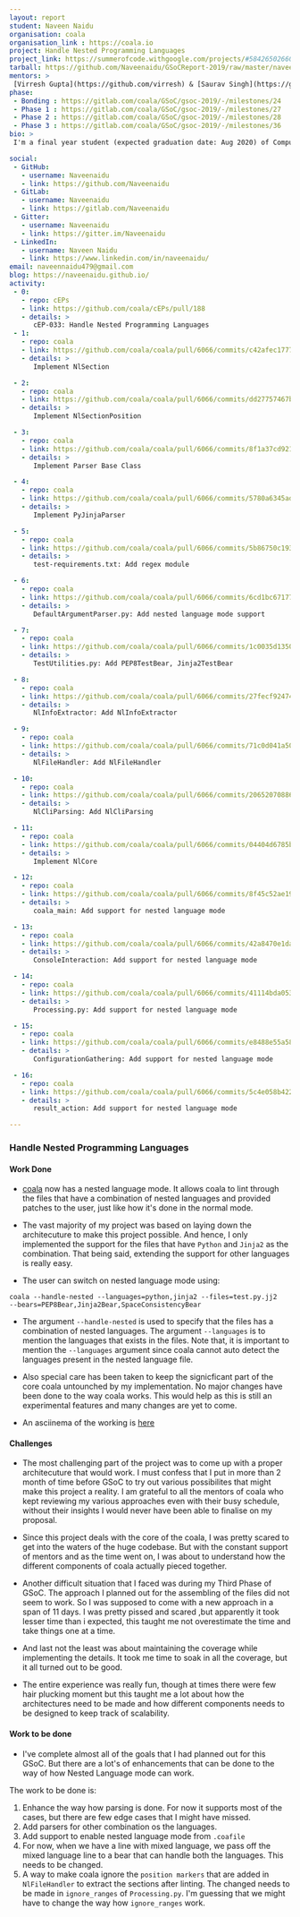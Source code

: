 ```yaml
---
layout: report
student: Naveen Naidu 
organisation: coala
organisation_link : https://coala.io
project: Handle Nested Programming Languages
project_link: https://summerofcode.withgoogle.com/projects/#5842650266075136
tarball: https://github.com/Naveenaidu/GSoCReport-2019/raw/master/naveen_naidu.tar.gz
mentors: >
 [Virresh Gupta](https://github.com/virresh) & [Saurav Singh](https://github.com/damngamerz) & [Marcos Gomez](https://github.com/margobra8)
phase:
 - Bonding : https://gitlab.com/coala/GSoC/gsoc-2019/-/milestones/24
 - Phase 1 : https://gitlab.com/coala/GSoC/gsoc-2019/-/milestones/27
 - Phase 2 : https://gitlab.com/coala/GSoC/gsoc-2019/-/milestones/28
 - Phase 3 : https://gitlab.com/coala/GSoC/gsoc-2019/-/milestones/36
bio: >
 I'm a final year student (expected graduation date: Aug 2020) of Computer Science at PES University - ECC Campus, India. I participated in GSoC and worked with [coala](http://coala.io) to implement the support to handle nested programming languages. I laid out and implemented the entire architecture for coala to handle most of combinations of nested languages.

social:
 - GitHub:
   - username: Naveenaidu
   - link: https://github.com/Naveenaidu
 - GitLab:
   - username: Naveenaidu
   - link: https://gitlab.com/Naveenaidu
 - Gitter:
   - username: Naveenaidu
   - link: https://gitter.im/Naveenaidu
 - LinkedIn:
   - username: Naveen Naidu 
   - link: https://www.linkedin.com/in/naveenaidu/
email: naveennaidu479@gmail.com
blog: https://naveenaidu.github.io/
activity:
 - 0:
   - repo: cEPs
   - link: https://github.com/coala/cEPs/pull/188
   - details: > 
      cEP-033: Handle Nested Programming Languages
 - 1:
   - repo: coala
   - link: https://github.com/coala/coala/pull/6066/commits/c42afec17773349d38b319a0c8a331f1cadaa013
   - details: >
      Implement NlSection 

 - 2:
   - repo: coala
   - link: https://github.com/coala/coala/pull/6066/commits/dd27757467bb3ef41b03dd076eecf60d792929a5
   - details: >
      Implement NlSectionPosition

 - 3:
   - repo: coala
   - link: https://github.com/coala/coala/pull/6066/commits/8f1a37cd921c6e5370fddd669221c5f740723ff7
   - details: >
      Implement Parser Base Class

 - 4:
   - repo: coala
   - link: https://github.com/coala/coala/pull/6066/commits/5780a6345ad6e85ed5ad37ec3e11ff939b2ad4f3
   - details: >
      Implement PyJinjaParser

 - 5:
   - repo: coala
   - link: https://github.com/coala/coala/pull/6066/commits/5b86750c193efd7c995a5bf3615cc9657c8e17a9
   - details: >
      test-requirements.txt: Add regex module

 - 6:
   - repo: coala
   - link: https://github.com/coala/coala/pull/6066/commits/6cd1bc67177f56cad57c6d7e98fcee83bb797608
   - details: >
      DefaultArgumentParser.py: Add nested language mode support

 - 7:
   - repo: coala
   - link: https://github.com/coala/coala/pull/6066/commits/1c0035d1350af72c139d0cb95023e20ad405ee07
   - details: >
      TestUtilities.py: Add PEP8TestBear, Jinja2TestBear

 - 8:
   - repo: coala
   - link: https://github.com/coala/coala/pull/6066/commits/27fecf92474b1f5334469c29205fe501aeee04ba
   - details: >
      NlInfoExtractor: Add NlInfoExtractor

 - 9:
   - repo: coala
   - link: https://github.com/coala/coala/pull/6066/commits/71c0d041a50e704907e34e212fac5f5e0ae4e91d
   - details: >
      NlFileHandler: Add NlFileHandler

 - 10:
   - repo: coala
   - link: https://github.com/coala/coala/pull/6066/commits/20652070886c393f8c4962c2917469c83b46415a
   - details: >
      NlCliParsing: Add NlCliParsing

 - 11:
   - repo: coala
   - link: https://github.com/coala/coala/pull/6066/commits/04404d6785b2a56881ee5a6b56e69a3d9fae6082
   - details: >
      Implement NlCore

 - 12:
   - repo: coala
   - link: https://github.com/coala/coala/pull/6066/commits/8f45c52ae199ad7dbd08b37c67a809243b2d06d8
   - details: >
      coala_main: Add support for nested language mode

 - 13:
   - repo: coala
   - link: https://github.com/coala/coala/pull/6066/commits/42a8470e1da5861b859e98e8cd2209a709e41c77
   - details: >
      ConsoleInteraction: Add support for nested language mode

 - 14:
   - repo: coala
   - link: https://github.com/coala/coala/pull/6066/commits/41114bda053d34590592230eeeccd9953f43847e
   - details: >
      Processing.py: Add support for nested language mode

 - 15:
   - repo: coala
   - link: https://github.com/coala/coala/pull/6066/commits/e8488e55a581d21bc4b14c800f865f44719044ba
   - details: >
      ConfigurationGathering: Add support for nested language mode

 - 16:
   - repo: coala
   - link: https://github.com/coala/coala/pull/6066/commits/5c4e058b4221ee8256881fc0d3f95f5d72ec7f1c
   - details: >
      result_action: Add support for nested language mode

---
```


### Handle Nested Programming Languages


#### Work Done

* [coala](https://github.com/coala/coala/) now has a nested language mode. It allows coala
to lint through the files that have a combination of nested languages and provided 
patches to the user, just like how it's done in the normal mode.

* The vast majority of my project was based on laying down the architecuture to make this
project possible. And hence, I only implemented the support for the files that have 
`Python` and `Jinja2` as the combination. That being said, extending the support for 
other languages is really easy.

* The user can switch on nested language mode using:
```
coala --handle-nested --languages=python,jinja2 --files=test.py.jj2 
--bears=PEP8Bear,Jinja2Bear,SpaceConsistencyBear
```

* The argument `--handle-nested` is used to specify that the files has a combination of
nested languages. The argument `--languages` is to mention the languages that exists in
the files. Note that, it is important to mention the `--languages` argument since coala
cannot auto detect the languages present in the nested language file.

* Also special care has been taken to keep the signicficant part of the core coala untounched
by my implementation. No major changes have been done to the way coala works. This would
help as this is still an experimental features and many changes are yet to come.

* An asciinema of the working is [here](https://asciinema.org/a/263844)

#### Challenges

* The most challenging part of the project was to come up with a proper architecuture that
would work. I must confess that I put in more than 2 month of time before GSoC to try
out various possibilites that might make this project a reality. I am grateful to all
the mentors of coala who kept reviewing my various approaches even with their busy
schedule, without their insights I would never have been able to finalise on my proposal.

* Since this project deals with the core of the coala, I was pretty scared to get into the
waters of the huge codebase. But with the constant support of mentors and as the time 
went on, I was about to understand how the different components of coala actually 
pieced together.

* Another difficult situation that I faced was during my Third Phase of GSoC. The approach
I planned out for the assembling of the files did not seem to work. So I was supposed
to come with a new approach in a span of 11 days. I was pretty pissed and scared ,but
apparently it took lesser time than i expected, this taught me not overestimate the 
time and take things one at a time.

* And last not the least was about maintaining the coverage while implementing the details.
It took me time to soak in all the coverage, but it all turned out to be good.

* The entire experience was really fun, though at times there were few hair plucking moment
but this taught me a lot about how the architectures need to be made and how different
components needs to be designed to keep track of scalability.

#### Work to be done

* I've complete almost all of the goals that I had planned out for this GSoC. But there
are a lot's of enhancements that can be done to the way of how Nested Language mode
can work. 

The work to be done is:

1. Enhance the way how parsing is done. For now it supports most of the cases, but there 
are few edge cases that I might have missed. 
2. Add parsers for other combination os the languages.
3. Add support to enable nested language mode from `.coafile`
4. For now, when we have a line with mixed language, we pass off the mixed language line 
to a bear that can handle both the languages. This needs to be changed.
5. A way to make coala ignore the `position markers` that are added in `NlFileHandler` to
extract the sections after linting. The changed needs to be made in `ignore_ranges` of
`Processing.py`. I'm guessing that we might have to change the way how `ignore_ranges`
work.



